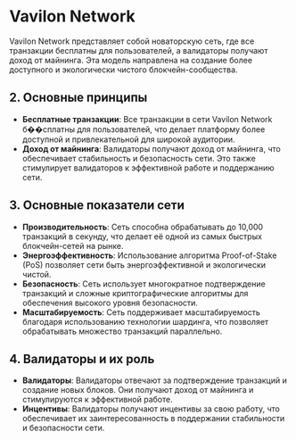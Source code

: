 # Vavilon Network

Vavilon Network представляет собой новаторскую сеть, где все транзакции бесплатны для пользователей, а валидаторы получают доход от майнинга. Эта модель направлена на создание более доступного и экологически чистого блокчейн-сообщества.

## 2. Основные принципы

- **Бесплатные транзакции**: Все транзакции в сети Vavilon Network б��сплатны для пользователей, что делает платформу более доступной и привлекательной для широкой аудитории.
- **Доход от майнинга**: Валидаторы получают доход от майнинга, что обеспечивает стабильность и безопасность сети. Это также стимулирует валидаторов к эффективной работе и поддержанию сети.

## 3. Основные показатели сети

- **Производительность**: Сеть способна обрабатывать до 10,000 транзакций в секунду, что делает её одной из самых быстрых блокчейн-сетей на рынке.
- **Энергоэффективность**: Использование алгоритма Proof-of-Stake (PoS) позволяет сети быть энергоэффективной и экологически чистой.
- **Безопасность**: Сеть использует многократное подтверждение транзакций и сложные криптографические алгоритмы для обеспечения высокого уровня безопасности.
- **Масштабируемость**: Сеть поддерживает масштабируемость благодаря использованию технологии шардинга, что позволяет обрабатывать множество транзакций параллельно.

## 4. Валидаторы и их роль

- **Валидаторы**: Валидаторы отвечают за подтверждение транзакций и создание новых блоков. Они получают доход от майнинга и стимулируются к эффективной работе.
- **Инцентивы**: Валидаторы получают инцентивы за свою работу, что обеспечивает их заинтересованность в поддержании стабильности и безопасности сети.